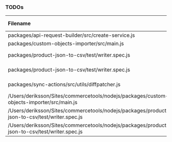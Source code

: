### TODOs
| Filename | line # | TODO
|:------|:------:|:------
| packages/api-request-builder/src/create-service.js | 134 | this can lead to invalid URIs as getIdOrKey can return
| packages/custom-objects-importer/src/main.js | 127 | remove `FlowFixMe` when [this](https://github.com/facebook/flow/issues/5294) issue is fixed
| packages/product-json-to-csv/test/writer.spec.js | 263 | the "unzip" package fires finish event before entry events
| packages/product-json-to-csv/test/writer.spec.js | 308 | the "unzip" package fires finish event before entry events
| packages/sync-actions/src/utils/diffpatcher.js | 3 | create an issue here https://github.com/benjamine/jsondiffpatch/issues/new
| /Users/deriksson/Sites/commercetools/nodejs/packages/custom-objects-importer/src/main.js | 127 | remove `FlowFixMe` when [this](https://github.com/facebook/flow/issues/5294) issue is fixed
| /Users/deriksson/Sites/commercetools/nodejs/packages/product-json-to-csv/test/writer.spec.js | 263 | the "unzip" package fires finish event before entry events
| /Users/deriksson/Sites/commercetools/nodejs/packages/product-json-to-csv/test/writer.spec.js | 308 | the "unzip" package fires finish event before entry events
